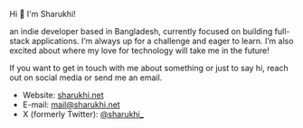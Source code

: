 Hi 👋 I'm Sharukhi!

an indie developer based in Bangladesh, currently focused on building full-stack applications. I’m always up for a challenge and eager to learn. I’m also excited about where my love for technology will take me in the future!

If you want to get in touch with me about something or just to say hi, reach out on social media or send me an email.

 - Website: [sharukhi.net](https://sharukhi.net/)
 - E-mail: [mail@sharukhi.net](mailto:mail@sharukhi.net)
 - X (formerly Twitter): [@sharukhi_](https://x.com/sharukhi_)
 
